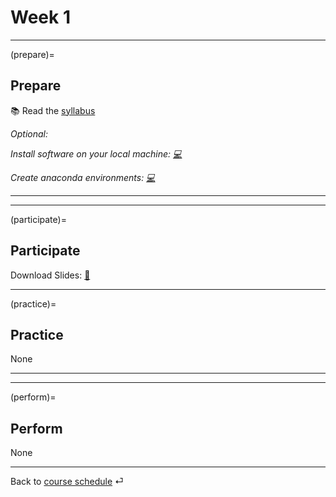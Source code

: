 # Week 1


---

(prepare)=
## Prepare

📚 Read the [syllabus](../docs/course-syllabus.md)

*Optional:* 

*Install software on your local machine: [💻](https://github.com/kirenz/environments/blob/main/programming-toolkit.md)*


*Create anaconda environments: [💻](https://github.com/kirenz/environments/blob/main/README.md)*


---

---


(participate)=
## Participate

Download Slides: [📑](https://drive.google.com/file/d/11IfR0Y7yiAxtKoUPG4Pz-8OcN9uhkX78/view?usp=sharing)


---

(practice)=
## Practice

None

---

---

(perform)=
## Perform

None



---


Back to [course schedule](../docs/course-schedule.md) ⏎